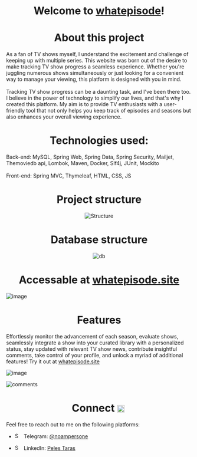 ## <h1 align="center" style="font-color: red;">Welcome to [whatepisode](https://whatepisode.site/home)! </h1>

<h1 align="center">About this project</h1>
As a fan of TV shows myself, I understand the excitement and challenge of keeping up with multiple series. This website was born out of the desire to make tracking TV show progress a seamless experience. Whether you're juggling numerous shows simultaneously or just looking for a convenient way to manage your viewing, this platform is designed with you in mind.
<br></br>
Tracking TV show progress can be a daunting task, and I've been there too. I believe in the power of technology to simplify our lives, and that's why I created this platform. My aim is to provide TV enthusiasts with a user-friendly tool that not only helps you keep track of episodes and seasons but also enhances your overall viewing experience.

## <h1 align="center">Technologies used:</h1>
Back-end: MySQL, Spring Web, Spring Data, Spring Security, Mailjet, Themoviedb api, Lombok, Maven, Docker, Slf4j, JUnit, Mockito
<br></br>
Front-end: Spring MVC, Thymeleaf, HTML, CSS, JS

## <h1 align="center">Project structure</h1>
<p align="center">
  <img src="https://github.com/peles-taras/TVShows_Website/assets/92885035/7eb668d2-b754-41ac-b4fe-b0c5b673bfc7" alt="Structure">
</p>

## <h1 align="center">Database structure</h1>
<p align="center">
  <img src="https://github.com/peles-taras/TVShows_Website/assets/92885035/e673b544-4685-4e6c-9116-1d2070912e43" alt="db">
</p>

## <h1 align="center">Accessable at [whatepisode.site](https://whatepisode.site/home)</h1>

![image](https://github.com/user-attachments/assets/d0bb1e49-d52d-4836-81e2-3b16f2888f10)


## <h1 align="center">Features</h1>
Effortlessly monitor the advancement of each season, evaluate shows, seamlessly integrate a show into your curated library with a personalized status, stay updated with relevant TV show news, contribute insightful comments, take control of your profile, and unlock a myriad of additional features! Try it out at [whatepisode.site](https://whatepisode.site/home)

![image](https://github.com/user-attachments/assets/581c654f-0fdf-407e-b70b-c6b671577e78)

![comments](https://github.com/peles-taras/TVShows_Website/assets/92885035/a353f80f-f7d5-4e33-aac8-b14bd8be5d2f)

## <h1 align="center">Connect <img src="https://github.com/peles-taras/peles-taras/assets/92885035/524e4e12-adf9-4ea2-8133-cc61ca2b4db6" alt="Shop Icon" style="height: 20px; width: 20px; vertical-align: middle; margin-right: 5px;"></h1>
Feel free to reach out to me on the following platforms:

- <img src="https://github.com/peles-taras/peles-taras/assets/92885035/b4e764ad-7152-41d2-877e-09219ba31688" alt="Shop Icon" style="height: 15px; width: 15px; margin-right: 5px;"> Telegram: [@noampersone](https://t.me/noampersone) 

- <img src="https://github.com/peles-taras/peles-taras/assets/92885035/94e4720e-803b-473c-a4c0-e0bcda67f7da" alt="Shop Icon" style="height: 15px; width: 15px; margin-right: 5px;">  LinkedIn: [Peles Taras](https://www.linkedin.com/in/taras-peles) 




